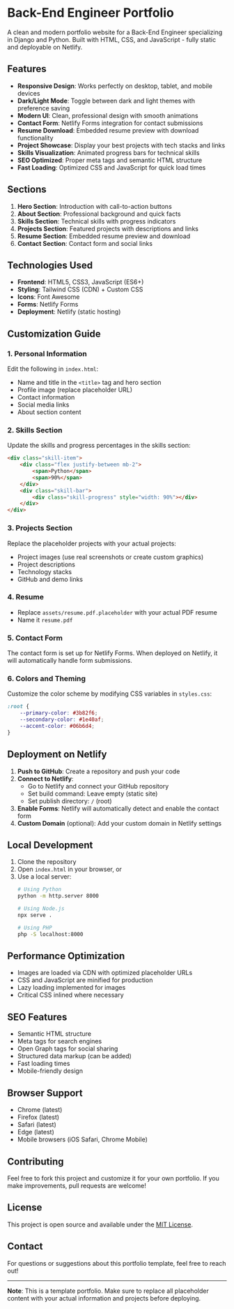# Back-End Engineer Portfolio

A clean and modern portfolio website for a Back-End Engineer specializing in Django and Python. Built with HTML, CSS, and JavaScript - fully static and deployable on Netlify.

## Features

- **Responsive Design**: Works perfectly on desktop, tablet, and mobile devices
- **Dark/Light Mode**: Toggle between dark and light themes with preference saving
- **Modern UI**: Clean, professional design with smooth animations
- **Contact Form**: Netlify Forms integration for contact submissions
- **Resume Download**: Embedded resume preview with download functionality
- **Project Showcase**: Display your best projects with tech stacks and links
- **Skills Visualization**: Animated progress bars for technical skills
- **SEO Optimized**: Proper meta tags and semantic HTML structure
- **Fast Loading**: Optimized CSS and JavaScript for quick load times

## Sections

1. **Hero Section**: Introduction with call-to-action buttons
2. **About Section**: Professional background and quick facts
3. **Skills Section**: Technical skills with progress indicators
4. **Projects Section**: Featured projects with descriptions and links
5. **Resume Section**: Embedded resume preview and download
6. **Contact Section**: Contact form and social links

## Technologies Used

- **Frontend**: HTML5, CSS3, JavaScript (ES6+)
- **Styling**: Tailwind CSS (CDN) + Custom CSS
- **Icons**: Font Awesome
- **Forms**: Netlify Forms
- **Deployment**: Netlify (static hosting)

## Customization Guide

### 1. Personal Information
Edit the following in `index.html`:
- Name and title in the `<title>` tag and hero section
- Profile image (replace placeholder URL)
- Contact information
- Social media links
- About section content

### 2. Skills Section
Update the skills and progress percentages in the skills section:
```html
<div class="skill-item">
    <div class="flex justify-between mb-2">
        <span>Python</span>
        <span>90%</span>
    </div>
    <div class="skill-bar">
        <div class="skill-progress" style="width: 90%"></div>
    </div>
</div>
```

### 3. Projects Section
Replace the placeholder projects with your actual projects:
- Project images (use real screenshots or create custom graphics)
- Project descriptions
- Technology stacks
- GitHub and demo links

### 4. Resume
- Replace `assets/resume.pdf.placeholder` with your actual PDF resume
- Name it `resume.pdf`

### 5. Contact Form
The contact form is set up for Netlify Forms. When deployed on Netlify, it will automatically handle form submissions.

### 6. Colors and Theming
Customize the color scheme by modifying CSS variables in `styles.css`:
```css
:root {
    --primary-color: #3b82f6;
    --secondary-color: #1e40af;
    --accent-color: #06b6d4;
}
```

## Deployment on Netlify

1. **Push to GitHub**: Create a repository and push your code
2. **Connect to Netlify**: 
   - Go to Netlify and connect your GitHub repository
   - Set build command: Leave empty (static site)
   - Set publish directory: `/` (root)
3. **Enable Forms**: Netlify will automatically detect and enable the contact form
4. **Custom Domain** (optional): Add your custom domain in Netlify settings

## Local Development

1. Clone the repository
2. Open `index.html` in your browser, or
3. Use a local server:
   ```bash
   # Using Python
   python -m http.server 8000
   
   # Using Node.js
   npx serve .
   
   # Using PHP
   php -S localhost:8000
   ```

## Performance Optimization

- Images are loaded via CDN with optimized placeholder URLs
- CSS and JavaScript are minified for production
- Lazy loading implemented for images
- Critical CSS inlined where necessary

## SEO Features

- Semantic HTML structure
- Meta tags for search engines
- Open Graph tags for social sharing
- Structured data markup (can be added)
- Fast loading times
- Mobile-friendly design

## Browser Support

- Chrome (latest)
- Firefox (latest)
- Safari (latest)
- Edge (latest)
- Mobile browsers (iOS Safari, Chrome Mobile)

## Contributing

Feel free to fork this project and customize it for your own portfolio. If you make improvements, pull requests are welcome!

## License

This project is open source and available under the [MIT License](LICENSE).

## Contact

For questions or suggestions about this portfolio template, feel free to reach out!

---

**Note**: This is a template portfolio. Make sure to replace all placeholder content with your actual information and projects before deploying.
